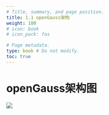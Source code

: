 ```yaml
---
# Title, summary, and page position.
title: 1.1 openGauss架构 
weight: 100
# icon: book
# icon_pack: fas

# Page metadata.
type: book # Do not modify.
toc: true
---
```


# openGauss架构图

![](https://cdn.attack204.com/20220615224900.png)



